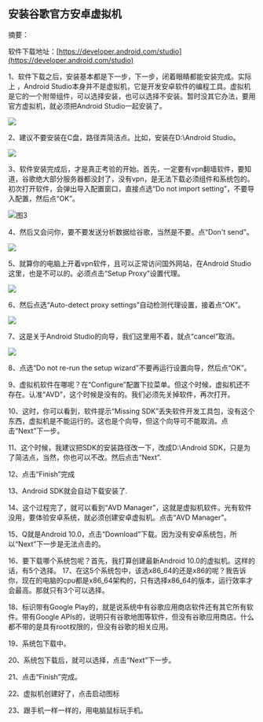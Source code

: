 ##                                  **安装谷歌官方安卓虚拟机**

摘要：

软件下载地址：[https://developer.android.com/studio](https://developer.android.com/studio)

1、软件下载之后，安装基本都是下一步，下一步，闭着眼睛都能安装完成。实际上 ，Android Studio本身并不是虚拟机，它是开发安卓软件的编程工具。虚拟机是它的一个附带组件，可以选择安装，也可以选择不安装。暂时没其它办法，要用官方虚拟机，就必须把Android Studio一起安装了。

![](https://iyzh635428.github.io/img/安装谷歌官方安卓虚拟机/1.jpg)

2、建议不要安装在C盘，路径弄简洁点。比如，安装在D:\Android Studio。

![](https://iyzh635428.github.io/img/安装谷歌官方安卓虚拟机/2.jpg)

3、软件安装完成后，才是真正考验的开始。首先，一定要有vpn翻墙软件，要知道，谷歌绝大部分服务器都没封了，没有vpn，是无法下载必须组件和系统包的。初次打开软件，会弹出导入配置窗口，直接点选“Do not import setting”，不要导入配置，然后点“OK”。

![图3](https://raw.githubusercontent.com/iyzh635428/iyzh635428.github.io/master/img/%E5%AE%89%E8%A3%85%E8%B0%B7%E6%AD%8C%E5%AE%98%E6%96%B9%E5%AE%89%E5%8D%93%E8%99%9A%E6%8B%9F%E6%9C%BA/3.jpg)

4、然后又会问你，要不要发送分析数据给谷歌，当然是不要。点“Don't send”。

![](https://raw.githubusercontent.com/iyzh635428/iyzh635428.github.io/master/img/%E5%AE%89%E8%A3%85%E8%B0%B7%E6%AD%8C%E5%AE%98%E6%96%B9%E5%AE%89%E5%8D%93%E8%99%9A%E6%8B%9F%E6%9C%BA/4.jpg)

5、就算你的电脑上开着vpn软件，且可以正常访问国外网站，在Android Studio这里，也是不可以的。必须点击“Setup Proxy”设置代理。

![](https://raw.githubusercontent.com/iyzh635428/iyzh635428.github.io/master/img/%E5%AE%89%E8%A3%85%E8%B0%B7%E6%AD%8C%E5%AE%98%E6%96%B9%E5%AE%89%E5%8D%93%E8%99%9A%E6%8B%9F%E6%9C%BA/5.jpg)

6、然后点选“Auto-detect proxy settings”自动检测代理设置，接着点“OK”。

![](https://raw.githubusercontent.com/iyzh635428/iyzh635428.github.io/master/img/%E5%AE%89%E8%A3%85%E8%B0%B7%E6%AD%8C%E5%AE%98%E6%96%B9%E5%AE%89%E5%8D%93%E8%99%9A%E6%8B%9F%E6%9C%BA/6.jpg)

7、这是关于Android Studio的向导，我们这里用不着，就点“cancel”取消。

![](https://raw.githubusercontent.com/iyzh635428/iyzh635428.github.io/master/img/%E5%AE%89%E8%A3%85%E8%B0%B7%E6%AD%8C%E5%AE%98%E6%96%B9%E5%AE%89%E5%8D%93%E8%99%9A%E6%8B%9F%E6%9C%BA/7.jpg)

8、点选“Do not re-run the setup wizard”不要再运行设置向导，然后点“OK”。

9、虚拟机软件在哪呢？在“Configure”配置下拉菜单。但这个时候，虚拟机还不存在。认准“AVD”，这个时候是没有的。我们必须先关掉软件，再次打开。

10、这时，你可以看到，软件提示“Missing SDK”丢失软件开发工具包，没有这个东西，虚拟机是不能运行的。这也是个向导，但这个向导可不能取消。点击“Next”下一步。

11、这个时候，我建议把SDK的安装路径改一下，改成D:\Android SDK，只是为了简洁点，当然，你也可以不改。然后点击“Next”.

12、点击“Finish”完成

13、Android SDK就会自动下载安装了.

14、这个过程完了，就可以看到“AVD Manager”，这就是虚拟机软件。光有软件没用，要体验安卓系统，就必须创建安卓虚拟机。点击“AVD Manager”。

15、Q就是Android 10.0，点击“Download”下载。因为没有安卓系统包，所以“Next”下一步是无法点击的。

16、要下载哪个系统包呢？首先，我打算创建最新Android 10.0的虚拟机。这样的话，有5个选择。
17、在这5个系统包中，该选x86_64的还是x86的呢？我告诉你，现在的电脑的cpu都是x86_64架构的，只有选择x86_64的版本，运行效率才会最高。那就只有3个可以选择。

18、标识带有Google Play的，就是说系统中有谷歌应用商店软件还有其它所有软件。带有Google APIs的，说明只有谷歌地图等软件，但没有谷歌应用商店。什么都不带的是具有root权限的，但没有谷歌的相关应用。

19、系统包下载中。

20、系统包下载后，就可以选择，点击“Next”下一步。

21、点击“Finish”完成。

22、虚拟机创建好了，点击启动图标

23、跟手机一样一样的，用电脑鼠标玩手机。